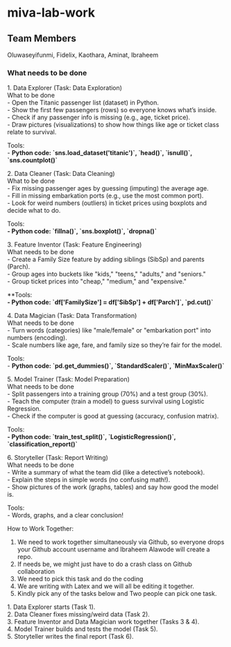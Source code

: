 # miva-lab-work
  ## Team Members
  Oluwaseyifunmi, Fidelix, Kaothara, Aminat, Ibraheem

  ### What needs to be done
1\. Data Explorer (Task: Data Exploration)  
What to be done  
\- Open the Titanic passenger list (dataset) in Python.    
\- Show the first few passengers (rows) so everyone knows what’s inside.    
\- Check if any passenger info is missing (e.g., age, ticket price).    
\- Draw pictures (visualizations) to show how things like age or ticket class relate to survival.  

Tools:  
\- **Python code: \`sns.load\_dataset('titanic')\`, \`head()\`, \`isnull()\`, \`sns.countplot()\`**

2\. Data Cleaner (Task: Data Cleaning)  
What to be done    
\- Fix missing passenger ages by guessing (imputing) the average age.    
\- Fill in missing embarkation ports (e.g., use the most common port).    
\- Look for weird numbers (outliers) in ticket prices using boxplots and decide what to do.  

Tools:  
**\- Python code: \`fillna()\`, \`sns.boxplot()\`, \`dropna()\`**  

3\. Feature Inventor (Task: Feature Engineering)    
What needs to be done  
\- Create a Family Size feature by adding siblings (SibSp) and parents (Parch).    
\- Group ages into buckets like "kids," "teens," "adults," and "seniors."    
\- Group ticket prices into "cheap," "medium," and "expensive."  

\*\*Tools:  
**\- Python code: \`df\['FamilySize'\] \= df\['SibSp'\] \+ df\['Parch'\]\`, \`pd.cut()\`**

4\. Data Magician (Task: Data Transformation)    
What needs to be done  
\- Turn words (categories) like "male/female" or "embarkation port" into numbers (encoding).    
\- Scale numbers like age, fare, and family size so they’re fair for the model.  

Tools:  
\- **Python code: \`pd.get\_dummies()\`, \`StandardScaler()\`, \`MinMaxScaler()\`**  

5\. Model Trainer (Task: Model Preparation)    
What needs to be done  
\- Split passengers into a training group (70%) and a test group (30%).    
\- Teach the computer (train a model) to guess survival using Logistic Regression.    
\- Check if the computer is good at guessing (accuracy, confusion matrix).  

Tools:    
**\- Python code: \`train\_test\_split()\`, \`LogisticRegression()\`, \`classification\_report()\`**  

6\. Storyteller (Task: Report Writing)    
What needs to be done  
\- Write a summary of what the team did (like a detective’s notebook).    
\- Explain the steps in simple words (no confusing math\!).    
\- Show pictures of the work (graphs, tables) and say how good the model is.  

Tools:    
\- Words, graphs, and a clear conclusion\!  

How to Work Together:

1. We need to work together simultaneously via Github, so everyone drops your Github account username and Ibraheem Alawode will create a repo.  
2. If needs be, we might just have to do a crash class on Github collaboration  
3. We need to pick this task and do the coding  
4. We are writing with Latex and we will all be editing it together.  
5. Kindly pick any of the tasks below and Two people can pick one task.

1\. Data Explorer starts (Task 1).    
2\. Data Cleaner fixes missing/weird data (Task 2).    
3\. Feature Inventor and Data Magician work together (Tasks 3 & 4).    
4\. Model Trainer builds and tests the model (Task 5).    
5\. Storyteller writes the final report (Task 6).


